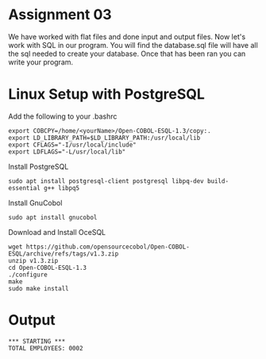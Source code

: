 # Assignment 03

We have worked with flat files and done input and output files. Now let's work with SQL in our program. You will find the database.sql file will have all the sql needed to create your database. Once that has been ran you can write your program.

# Linux Setup with PostgreSQL

Add the following to your .bashrc
```
export COBCPY=/home/<yourName>/Open-COBOL-ESQL-1.3/copy:.
export LD_LIBRARY_PATH=$LD_LIBRARY_PATH:/usr/local/lib
export CFLAGS="-I/usr/local/include"
export LDFLAGS="-L/usr/local/lib"
```

Install PostgreSQL
```
sudo apt install postgresql-client postgresql libpq-dev build-essential g++ libpq5 
```

Install GnuCobol 
```
sudo apt install gnucobol
```

Download and Install OceSQL
```
wget https://github.com/opensourcecobol/Open-COBOL-ESQL/archive/refs/tags/v1.3.zip
unzip v1.3.zip
cd Open-COBOL-ESQL-1.3
./configure
make
sudo make install
```


# Output
```
*** STARTING ***
TOTAL EMPLOYEES: 0002
```
